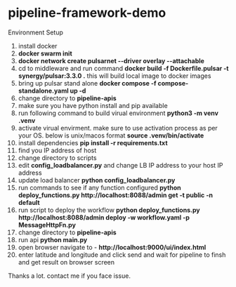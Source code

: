 # pipeline-framework-demo
 
Environment Setup

1. install docker 
2. **docker swarm init**
3. **docker network create pulsarnet --driver overlay --attachable**
4. cd to middleware and run command
    **docker build -f Dockerfile.pulsar -t synergy/pulsar:3.3.0 .**
    this will build local image to docker images
5. bring up pulsar stand alone
    **docker compose -f compose-standalone.yaml up -d**
6. change directory to **pipeline-apis**
7. make sure you have python install and pip available
8. run following command to build virual environment
    **python3 -m venv .venv**
9. activate virual envirment. make sure to use activation process as per your OS. below is unix/macos format
    **source .venv/bin/activate**
10. install dependencies
    **pip install -r requirements.txt**
11. find you IP address of host
12. change directory to scripts
13. edit **config_loadbalancer.py** and change LB IP address to your host IP address
14. update load balancer 
    **python config_loadbalancer.py**
15. run commands to see if any function configured
    **python deploy_functions.py http://localhost:8088/admin get -t public -n default**
16. run script to deploy the workflow
    **python deploy_functions.py http://localhost:8088/admin deploy -w workflow.yaml -p MessageHttpFn.py**
17. change directory to **pipeline-apis**
18. run api
   **python main.py** 
19. open browser navigate to - **http://localhost:9000/ui/index.html**
20. enter latitude and longitude and click send and wait for pipeline to finsh and get result on browser screen


Thanks a lot. contact me if you face issue.


